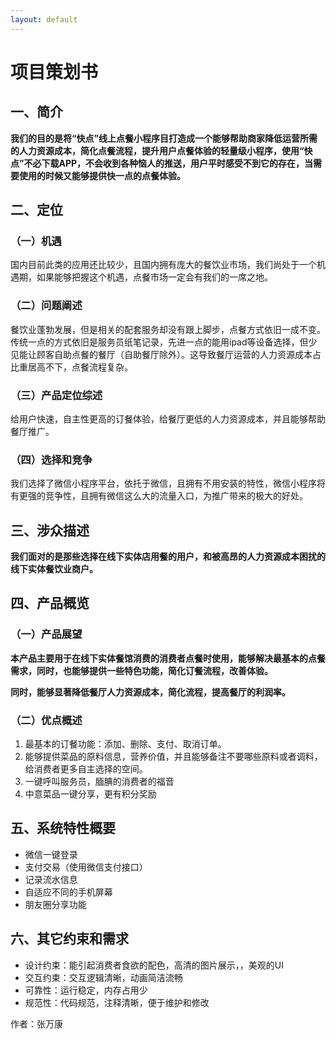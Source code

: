 ```yaml
---
layout: default
---
```


# 项目策划书

<!-- more -->

## 一、简介

**我们的目的是将“快点”线上点餐小程序目打造成一个能够帮助商家降低运营所需的人力资源成本，简化点餐流程，提升用户点餐体验的轻量级小程序，使用“快点”不必下载APP，不会收到各种恼人的推送，用户平时感受不到它的存在，当需要使用的时候又能够提供快一点的点餐体验。**

## 二、定位

### （一）机遇

​	国内目前此类的应用还比较少，且国内拥有庞大的餐饮业市场，我们尚处于一个机遇期，如果能够把握这个机遇，点餐市场一定会有我们的一席之地。

### （二）问题阐述

​	餐饮业蓬勃发展，但是相关的配套服务却没有跟上脚步，点餐方式依旧一成不变。传统一点的方式依旧是服务员纸笔记录，先进一点的能用ipad等设备选择，但少见能让顾客自助点餐的餐厅（自助餐厅除外）。这导致餐厅运营的人力资源成本占比重居高不下，点餐流程复杂。

###  （三）产品定位综述

​	给用户快速，自主性更高的订餐体验，给餐厅更低的人力资源成本，并且能够帮助餐厅推广。

### （四）选择和竞争

​	我们选择了微信小程序平台，依托于微信，且拥有不用安装的特性，微信小程序将有更强的竞争性，且拥有微信这么大的流量入口，为推广带来的极大的好处。

## 三、涉众描述

**我们面对的是那些选择在线下实体店用餐的用户，和被高昂的人力资源成本困扰的线下实体餐饮业商户。**

## 四、产品概览

### （一）产品展望

**本产品主要用于在线下实体餐馆消费的消费者点餐时使用，能够解决最基本的点餐需求，同时，也能够提供一些特色功能，简化订餐流程，改善体验。**

**同时，能够显著降低餐厅人力资源成本，简化流程，提高餐厅的利润率。**

### （二）优点概述

1. 最基本的订餐功能：添加、删除、支付、取消订单。
2. 能够提供菜品的原料信息，营养价值，并且能够备注不要哪些原料或者调料，给消费者更多自主选择的空间。
3. 一键呼叫服务员，腼腆的消费者的福音
4. 中意菜品一键分享，更有积分奖励

## 五、系统特性概要 

- 微信一键登录
- 支付交易（使用微信支付接口）
- 记录流水信息
- 自适应不同的手机屏幕
- 朋友圈分享功能

## 六、其它约束和需求

- 设计约束：能引起消费者食欲的配色，高清的图片展示，，美观的UI
- 交互约束：交互逻辑清晰，动画简洁流畅
- 可靠性：运行稳定，内存占用少
- 规范性：代码规范，注释清晰，便于维护和修改

作者：张万康
